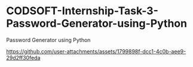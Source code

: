 # CODSOFT-Internship-Task-3-Password-Generator-using-Python
Password Generator using Python



https://github.com/user-attachments/assets/1799898f-dcc1-4c0b-aee9-29d2ff30feda
